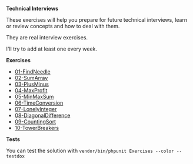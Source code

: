 
**Technical Interviews**

These exercises will help you prepare for future technical interviews, learn or review concepts and how to deal with them.

They are real interview exercises.

I'll try to add at least one every week.

**Exercises**

- [01-FindNeedle](/Exercises/01-FindNeedle/)
- [02-SumArray](/Exercises/02-SumArray/)
- [03-PlusMinus](/Exercises/03-PlusMinus/)
- [04-MaxProfit](/Exercises/04-MaxProfit/)
- [05-MinMaxSum](/Exercises/05-MinMaxSum/)
- [06-TimeConversion](/Exercises/06-TimeConversion/)
- [07-LonelyInteger](/Exercises/07-LonelyInteger/)
- [08-DiagonalDifference](/Exercises/08-DiagonalDifference/)
- [09-CountingSort](/Exercises/09-CountingSort/)
- [10-TowerBreakers](/Exercises/10-TowerBreakers/)


**Tests**

You can test the solution with `vendor/bin/phpunit Exercises --color --testdox`
